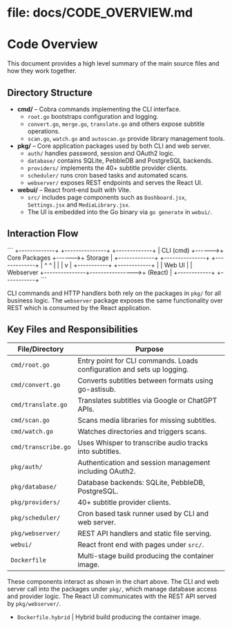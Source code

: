 # file: docs/CODE_OVERVIEW.md

# Code Overview

This document provides a high level summary of the main source files and how
they work together.

## Directory Structure

- **cmd/** – Cobra commands implementing the CLI interface.
  - `root.go` bootstraps configuration and logging.
  - `convert.go`, `merge.go`, `translate.go` and others expose subtitle
    operations.
  - `scan.go`, `watch.go` and `autoscan.go` provide library management tools.
- **pkg/** – Core application packages used by both CLI and web server.
  - `auth/` handles password, session and OAuth2 logic.
  - `database/` contains SQLite, PebbleDB and PostgreSQL backends.
  - `providers/` implements the 40+ subtitle provider clients.
  - `scheduler/` runs cron based tasks and automated scans.
  - `webserver/` exposes REST endpoints and serves the React UI.
- **webui/** – React front‑end built with Vite.
  - `src/` includes page components such as `Dashboard.jsx`, `Settings.jsx` and
    `MediaLibrary.jsx`.
  - The UI is embedded into the Go binary via `go generate` in `webui/`.

## Interaction Flow

\``` +-------------+ +---------------+ +-------------+ | CLI (cmd) +------>+
Core Packages +------>+ Storage | +-------------+ +---------------+
+-------------+ | ^ ^ | | | v | +-----------+ +------------+ | | Web UI | |
Webserver +---------------+---------------->+ (React) | +------------+
+-----------+ \```

CLI commands and HTTP handlers both rely on the packages in `pkg/` for all
business logic. The `webserver` package exposes the same functionality over REST
which is consumed by the React application.

## Key Files and Responsibilities

| File/Directory      | Purpose                                                                |
| ------------------- | ---------------------------------------------------------------------- |
| `cmd/root.go`       | Entry point for CLI commands. Loads configuration and sets up logging. |
| `cmd/convert.go`    | Converts subtitles between formats using go-astisub.                   |
| `cmd/translate.go`  | Translates subtitles via Google or ChatGPT APIs.                       |
| `cmd/scan.go`       | Scans media libraries for missing subtitles.                           |
| `cmd/watch.go`      | Watches directories and triggers scans.                                |
| `cmd/transcribe.go` | Uses Whisper to transcribe audio tracks into subtitles.                |
| `pkg/auth/`         | Authentication and session management including OAuth2.                |
| `pkg/database/`     | Database backends: SQLite, PebbleDB, PostgreSQL.                       |
| `pkg/providers/`    | 40+ subtitle provider clients.                                         |
| `pkg/scheduler/`    | Cron based task runner used by CLI and web server.                     |
| `pkg/webserver/`    | REST API handlers and static file serving.                             |
| `webui/`            | React front end with pages under `src/`.                               |
| `Dockerfile`        | Multi-stage build producing the container image.                       |

These components interact as shown in the chart above. The CLI and web server
call into the packages under `pkg/`, which manage database access and provider
logic. The React UI communicates with the REST API served by `pkg/webserver/`.

- `Dockerfile.hybrid` | Hybrid build producing the container image.
